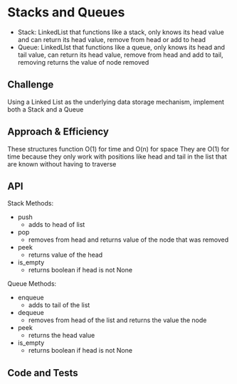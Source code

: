 # Stacks and Queues
- Stack: LinkedList that functions like a stack, only knows its head value and can return its head value, remove from head or add to head
- Queue: LinkedLIst that functions like a queue, only knows its head and tail value, can return its head value, remove from head and add to tail, removing returns the value of node removed

## Challenge
Using a Linked List as the underlying data storage mechanism, implement both a Stack and a Queue

## Approach & Efficiency
These structures function O(1) for time and O(n) for space
They are O(1) for time because they only work with positions like head and tail in the list that are known without having to traverse

## API
Stack Methods:
  - push
    - adds to head of list
  - pop
    - removes from head and returns value of the node that was removed
  - peek
    - returns value of the head
  - is_empty
    - returns boolean if head is not None

Queue Methods:
  - enqueue
    - adds to tail of the list
  - dequeue
    - removes from head of the list and returns the value the node
  - peek
    - returns the head value
  - is_empty
    - returns boolean if head is not None


## Code and Tests
[](...)
